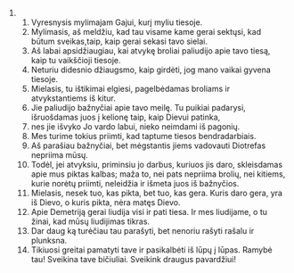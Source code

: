 <ol>
  <li>
    <ol>
      <li>Vyresnysis mylimajam Gajui, kurį myliu tiesoje.</li>
      <li>Mylimasis, aš meldžiu, kad tau visame kame gerai sektųsi, kad būtum sveikas,­taip, kaip gerai sekasi tavo sielai.</li>
      <li>Aš labai apsidžiaugiau, kai atvykę broliai paliudijo apie tavo tiesą, kaip tu vaikščioji tiesoje.</li>
      <li>Neturiu didesnio džiaugsmo, kaip girdėti, jog mano vaikai gyvena tiesoje.</li>
      <li>Mielasis, tu ištikimai elgiesi, pagelbėdamas broliams ir atvykstantiems iš kitur.</li>
      <li>Jie paliudijo bažnyčiai apie tavo meilę. Tu puikiai padarysi, išruošdamas juos į kelionę taip, kaip Dievui patinka,</li>
      <li>nes jie išvyko Jo vardo labui, nieko neimdami iš pagonių.</li>
      <li>Mes turime tokius priimti, kad taptume tiesos bendradarbiais.</li>
      <li>Aš parašiau bažnyčiai, bet mėgstantis jiems vadovauti Diotrefas nepriima mūsų.</li>
      <li>Todėl, jei atvyksiu, priminsiu jo darbus, kuriuos jis daro, skleisdamas apie mus piktas kalbas; maža to, nei pats nepriima brolių, nei kitiems, kurie norėtų priimti, neleidžia ir išmeta juos iš bažnyčios.</li>
      <li>Mielasis, nesek tuo, kas pikta, bet tuo, kas gera. Kuris daro gera, yra iš Dievo, o kuris pikta, nėra matęs Dievo.</li>
      <li>Apie Demetriją gerai liudija visi ir pati tiesa. Ir mes liudijame, o tu žinai, kad mūsų liudijimas tikras.</li>
      <li>Dar daug ką turėčiau tau parašyti, bet nenoriu rašyti rašalu ir plunksna.</li>
      <li>Tikiuosi greitai pamatyti tave ir pasikalbėti iš lūpų į lūpas. Ramybė tau! Sveikina tave bičiuliai. Sveikink draugus pavardžiui!</li>
    </ol>
  </li>
</ol>